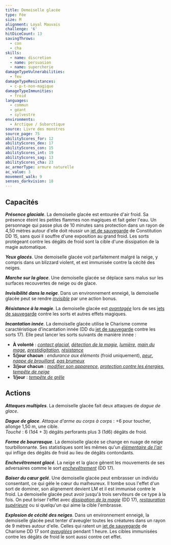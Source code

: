 ```yaml
---
title: Demoiselle glacée
type: Fée
size: M
alignment: Loyal Mauvais
challenge: '6'
hitDiceCount: 13
savingThrows:
  - con
  - cha
skills:
  - name: discretion
  - name: persuasion
  - name: supercherie
damageTypeVulnerabilities:
  - feu
damageTypeResistances:
  - c-p-t-non-magique
damageTypeImmunities:
  - froid
languages:
  - commun
  - géant
  - sylvestre
environments:
  - Arctique / Subarctique
source: Livre des monstres
source_page: 75
abilityScores_for: 12
abilityScores_dex: 17
abilityScores_con: 15
abilityScores_int: 19
abilityScores_sag: 13
abilityScores_cha: 23
ac_armorType: armure naturelle
ac_value: 3
movement_walk: 9
senses_darkvision: 18
---
```

## Capacités
_**Présence glaciale**_. La demoiselle glacée est entourée d'air froid. Sa présence éteint les petites flammes non magiques et fait geler l'eau. Un personnage qui passe plus de 10 minutes sans protection dans un rayon de 4,50 mètres autour d'elle doit réussir un [jet de sauvegarde](/utiliser-les-caracteristiques/#jets-de-sauvegarde) de Constitution DD 15, sans quoi il souffre d'une exposition au grand froid. Les sorts protégeant contre les dégâts de froid sont la cible d'une dissipation de la magie automatique.

_**Yeux glacés**_. Une demoiselle glacée voit parfaitement malgré la neige, y compris dans un blizzard violent, et est immunisée contre la cécité des neiges.

_**Marche sur la glace**_. Une demoiselle glacée se déplace sans malus sur les surfaces recouvertes de neige ou de glace.

_**Invisibilité dans la neige**_. Dans un environnement enneigé, la demoiselle glacée peut se rendre [_invisible_](/gerer-la-sante-du-personnage/#invisible) par une action bonus.

_**Résistance à la magie**_. La demoiselle glacée est [_avantagée_](/utiliser-les-caracteristiques/#avantage-et-desavantage) lors de ses [jets de sauvegarde](/utiliser-les-caracteristiques/#jets-de-sauvegarde) contre les sorts et autres effets magiques.

_**Incantation innée**_. La demoiselle glacée utilise le Charisme comme caractéristique d'incantation innée (DD du [jet de sauvegarde](/utiliser-les-caracteristiques/#jets-de-sauvegarde) contre les sorts 17). Elle peut lancer les sorts suivants de manière innée :
* **À volonté** : [_contact glacial_](/grimoire/contact-glacial/), [_détection de la magie_](/grimoire/detection-de-la-magie/), [_lumière_](/grimoire/lumiere/), [_main du mage_](/grimoire/main-du-mage/), [_prestidigitation_](/grimoire/prestidigitation/), [_résistance_](/grimoire/resistance/)
* **5/jour chacun** : _endurance aux éléments_ (froid uniquement), [_peur_](/grimoire/peur/), [_nappe de brouillard_](/grimoire/nappe-de-brouillard/), [_pas brumeux_](/grimoire/pas-brumeux/)
* **3/jour chacun** : [_modifier son apparence_](/grimoire/modifier-son-apparence/), [_protection contre les énergies_](/grimoire/protection-contre-les-energies/), [_tempête de neige_](/grimoire/tempete-de-neige/)
* **1/jour** : [_tempête de grêle_](/grimoire/tempete-de-grele/)

## Actions
_**Attaques multiples**_. La demoiselle glacée fait deux attaques de _dague de glace_.

_**Dague de glace**_. _Attaque d'arme au corps à corps_ : +6 pour toucher, allonge 1,50 m, une cible.  
_Touché_ : 6 (1d4 + 3) dégâts perforants plus 3 (1d6) dégâts de froid.

_**Forme de bourrasque**_. La demoiselle glacée se change en nuage de neige tourbillonnante. Ses statistiques sont les mêmes qu'un [_élémentaire de l'air_](/bestiaire/elementaire-de-l-air/) qui inflige des dégâts de froid au lieu de dégâts contondants.

_**Enchevêtrement glacé**_. La neige et la glace gênent les mouvements de ses adversaires comme le sort [_enchevêtrement_](/grimoire/enchevetrement/) (DD 17).

_**Baiser du cœur gelé**_. Une demoiselle glacée peut embrasser un individu consentant, ce qui gèle le cœur du malheureux. Il tombe sous l'effet d'un sort de dominer, son alignement devient LM et il est immunisé contre le froid. La demoiselle glacée peut avoir jusqu'à trois serviteurs de ce type à la fois. On peut briser l'effet avec [_dissipation de la magie_](/grimoire/dissipation-de-la-magie/) (DD 17), [_restauration supérieure_](/grimoire/restauration-superieure/) ou si quelqu'un qui aime la cible l'embrasse.

_**Explosion de cécité des neiges**_. Dans un environnement enneigé, la demoiselle glacée peut tenter d'aveugler toutes les créatures dans un rayon de 9 mètres autour d'elle. Celles qui ratent un [jet de sauvegarde](/utiliser-les-caracteristiques/#jets-de-sauvegarde) de Charisme DD 17 sont [_aveuglées_](/gerer-la-sante-du-personnage/#aveugle) pendant 1 heure. Les cibles immunisées contre les dégâts de froid le sont aussi contre cet effet.
